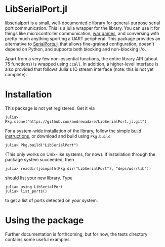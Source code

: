 # LibSerialPort.jl

[libserialport](http://sigrok.org/wiki/Libserialport) is a small, well-documented c library for general-purpose serial port communication. This is a julia wrapper for the library. You can use it for things like microcontroller communication, [war games](http://www.imdb.com/media/rm542161664/tt0086567?ref_=ttmi_mi_all_sf_2), and conversing with pretty much anything sporting a UART peripheral. This package provides an alternative to [SerialPorts.jl](https://github.com/sjkelly/SerialPorts.jl) that allows fine-grained configuration, doesn't depend on Python, and supports both blocking and non-blocking i/o.

Apart from a very few non-essential functions, the entire library API (about 75 functions) is wrapped using `ccall`. In addition, a higher-level interface is also provided that follows Julia's IO stream interface (note: this is not yet complete).

# Installation

This package is not yet registered. Get it via

    julia> Pkg.clone("https://github.com/andrewadare/LibSerialPort.jl.git")

For a system-wide installation of the library, follow the simple [build instructions](http://sigrok.org/wiki/Libserialport), or download and build using `Pkg.build`:

    julia> Pkg.build("LibSerialPort")

(This only works on Unix-like systems, for now). If installation through the package system succeeded, then

    julia> readdir(joinpath(Pkg.dir("LibSerialPort"), "deps/usr/lib"))

should list your new library. Type

    julia> using LibSerialPort
    julia> list_ports()

to get a list of ports detected on your system.

# Using the package

Further documentation is forthcoming, but for now, the tests directory contains some useful examples.
